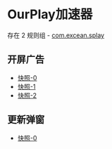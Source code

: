 # OurPlay加速器

存在 2 规则组 - [com.excean.splay](/src/apps/com.excean.splay.ts)

## 开屏广告

- [快照-0](https://i.gkd.li/import/12684539)
- [快照-1](https://i.gkd.li/import/12684565)
- [快照-2](https://i.gkd.li/import/12684579)

## 更新弹窗

- [快照-0](https://i.gkd.li/import/12684551)
